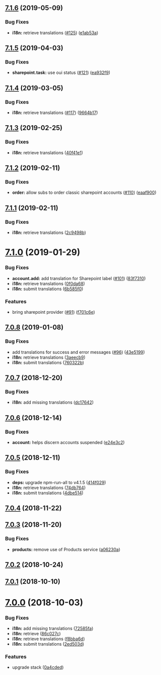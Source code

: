 ## [7.1.6](https://github.com/ovh-ux/ovh-module-sharepoint/compare/v7.1.5...v7.1.6) (2019-05-09)


### Bug Fixes

* **i18n:** retrieve translations ([#125](https://github.com/ovh-ux/ovh-module-sharepoint/issues/125)) ([e1ab53a](https://github.com/ovh-ux/ovh-module-sharepoint/commit/e1ab53a))



## [7.1.5](https://github.com/ovh-ux/ovh-module-sharepoint/compare/v7.1.4...v7.1.5) (2019-04-03)


### Bug Fixes

* **sharepoint.task:** use oui status ([#121](https://github.com/ovh-ux/ovh-module-sharepoint/issues/121)) ([ea932f9](https://github.com/ovh-ux/ovh-module-sharepoint/commit/ea932f9))



## [7.1.4](https://github.com/ovh-ux/ovh-module-sharepoint/compare/v7.1.3...v7.1.4) (2019-03-05)


### Bug Fixes

* **i18n:** retrieve translations ([#117](https://github.com/ovh-ux/ovh-module-sharepoint/issues/117)) ([9664b17](https://github.com/ovh-ux/ovh-module-sharepoint/commit/9664b17))



## [7.1.3](https://github.com/ovh-ux/ovh-module-sharepoint/compare/v7.1.2...v7.1.3) (2019-02-25)


### Bug Fixes

* **i18n:** retrieve translations ([40f41e1](https://github.com/ovh-ux/ovh-module-sharepoint/commit/40f41e1))



## [7.1.2](https://github.com/ovh-ux/ovh-module-sharepoint/compare/v7.1.1...v7.1.2) (2019-02-11)


### Bug Fixes

* **order:** allow subs to order classic sharepoint accounts ([#110](https://github.com/ovh-ux/ovh-module-sharepoint/issues/110)) ([eaaf900](https://github.com/ovh-ux/ovh-module-sharepoint/commit/eaaf900))



## [7.1.1](https://github.com/ovh-ux/ovh-module-sharepoint/compare/v7.1.0...v7.1.1) (2019-02-11)


### Bug Fixes

* **i18n:** retrieve translations ([2c9498b](https://github.com/ovh-ux/ovh-module-sharepoint/commit/2c9498b))



# [7.1.0](https://github.com/ovh-ux/ovh-module-sharepoint/compare/v7.0.8...v7.1.0) (2019-01-29)


### Bug Fixes

* **account.add:** add translation for Sharepoint label ([#101](https://github.com/ovh-ux/ovh-module-sharepoint/issues/101)) ([83f7310](https://github.com/ovh-ux/ovh-module-sharepoint/commit/83f7310))
* **i18n:** retrieve translations ([0f0da68](https://github.com/ovh-ux/ovh-module-sharepoint/commit/0f0da68))
* **i18n:** submit translations ([6b585f0](https://github.com/ovh-ux/ovh-module-sharepoint/commit/6b585f0))


### Features

* bring sharepoint provider ([#91](https://github.com/ovh-ux/ovh-module-sharepoint/issues/91)) ([f701c6e](https://github.com/ovh-ux/ovh-module-sharepoint/commit/f701c6e))



## [7.0.8](https://github.com/ovh-ux/ovh-module-sharepoint/compare/v7.0.7...v7.0.8) (2019-01-08)


### Bug Fixes

* add translations for success and error messages ([#96](https://github.com/ovh-ux/ovh-module-sharepoint/issues/96)) ([43e5199](https://github.com/ovh-ux/ovh-module-sharepoint/commit/43e5199))
* **i18n:** retrieve translations ([3aeecb9](https://github.com/ovh-ux/ovh-module-sharepoint/commit/3aeecb9))
* **i18n:** submit translations ([760322b](https://github.com/ovh-ux/ovh-module-sharepoint/commit/760322b))



## [7.0.7](https://github.com/ovh-ux/ovh-module-sharepoint/compare/v7.0.6...v7.0.7) (2018-12-20)


### Bug Fixes

* **i18n:** add missing translations ([dc17642](https://github.com/ovh-ux/ovh-module-sharepoint/commit/dc17642))



## [7.0.6](https://github.com/ovh-ux/ovh-module-sharepoint/compare/v7.0.5...v7.0.6) (2018-12-14)


### Bug Fixes

* **account:** helps discern accounts suspended ([e24e3c2](https://github.com/ovh-ux/ovh-module-sharepoint/commit/e24e3c2))



## [7.0.5](https://github.com/ovh-ux/ovh-module-sharepoint/compare/v7.0.4...v7.0.5) (2018-12-11)


### Bug Fixes

* **deps:** upgrade npm-run-all to v4.1.5 ([414f029](https://github.com/ovh-ux/ovh-module-sharepoint/commit/414f029))
* **i18n:** retrieve translations ([74db764](https://github.com/ovh-ux/ovh-module-sharepoint/commit/74db764))
* **i18n:** submit translations ([4dbe514](https://github.com/ovh-ux/ovh-module-sharepoint/commit/4dbe514))



## [7.0.4](https://github.com/ovh-ux/ovh-module-sharepoint/compare/v7.0.3...v7.0.4) (2018-11-22)



## [7.0.3](https://github.com/ovh-ux/ovh-module-sharepoint/compare/v7.0.2...v7.0.3) (2018-11-20)


### Bug Fixes

* **products:** remove use of Products service ([a06230a](https://github.com/ovh-ux/ovh-module-sharepoint/commit/a06230a))



<a name="7.0.2"></a>
## [7.0.2](https://github.com/ovh-ux/ovh-module-sharepoint/compare/v7.0.1...v7.0.2) (2018-10-24)



<a name="7.0.1"></a>
## [7.0.1](https://github.com/ovh-ux/ovh-module-sharepoint/compare/v7.0.0...v7.0.1) (2018-10-10)



<a name="7.0.0"></a>
# [7.0.0](https://github.com/ovh-ux/ovh-module-sharepoint/compare/v6.0.0...v7.0.0) (2018-10-03)


### Bug Fixes

* **i18n:** add missing translations ([72585fa](https://github.com/ovh-ux/ovh-module-sharepoint/commit/72585fa))
* **i18n:** retrieve ([86c027c](https://github.com/ovh-ux/ovh-module-sharepoint/commit/86c027c))
* **i18n:** retrieve translations ([f8bba6d](https://github.com/ovh-ux/ovh-module-sharepoint/commit/f8bba6d))
* **i18n:** submit translations ([2ed503d](https://github.com/ovh-ux/ovh-module-sharepoint/commit/2ed503d))


### Features

* upgrade stack ([0a4cded](https://github.com/ovh-ux/ovh-module-sharepoint/commit/0a4cded))



